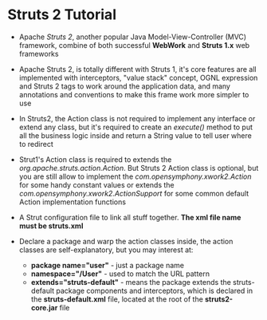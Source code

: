 # Struts 2 Tutorial
* Apache *Struts 2*, another popular Java Model-View-Controller (MVC) framework, combine of both successful **WebWork** and **Struts 1.x** web frameworks
* Apache Struts 2, is totally different with Struts 1, it's core features are all implemented with interceptors, "value stack" concept, OGNL expression and Struts 2 tags to work around the application data, and many annotations and conventions to make this frame work more simpler to use

* In Struts2, the Action class is not required to implement any interface or extend any class, but it's required to create an *execute()* method to put all the business logic inside and return a String value to tell user where to redirect
* Strut1's Action class is required to extends the *org.apache.struts.action.Action*. But Struts 2 Action class is optional, but you are still allow to implement the *com.opensymphony.xwork2.Action* for some handy constant values or extends the *com.opensymphony.xwork2.ActionSupport* for some common default Action implementation functions

* A Strut configuration file to link all stuff together. **The xml file name must be struts.xml**
* Declare a package and warp the action classes inside, the action classes are self-explanatory, but you may interest at:
	* **package name="user"** - just a package name
	* **namespace="/User"** - used to match the URL pattern
	* **extends="struts-default"** - means the package extends the struts-default package components and interceptors, which is declared in the **struts-default.xml** file, located at the root of the **struts2-core.jar** file